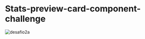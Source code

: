 # Stats-preview-card-component-challenge
![desafio2a](https://user-images.githubusercontent.com/131294494/234597995-4f331c78-d354-494d-8959-3dd201027c8b.PNG)
